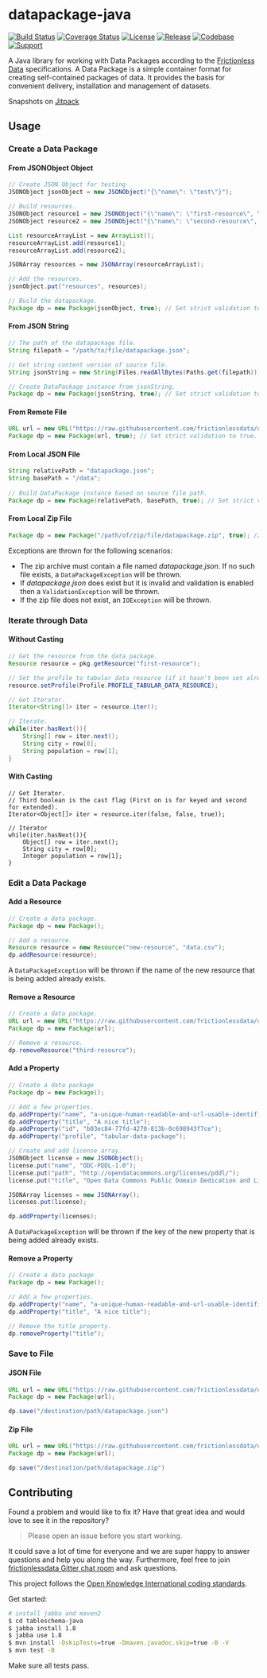 # datapackage-java

[![Build Status](https://travis-ci.org/frictionlessdata/datapackage-java.svg?branch=master)](https://travis-ci.org/frictionlessdata/datapackage-java)
[![Coverage Status](https://coveralls.io/repos/github/frictionlessdata/datapackage-java/badge.svg?branch=master)](https://coveralls.io/github/frictionlessdata/datapackage-java?branch=master)
[![License](https://img.shields.io/github/license/frictionlessdata/datapackage-java.svg)](https://github.com/frictionlessdata/datapackage-java/blob/master/LICENSE)
[![Release](https://img.shields.io/jitpack/v/github/frictionlessdata/datapackage-java)](https://jitpack.io/#frictionlessdata/datapackage-java)
[![Codebase](https://img.shields.io/badge/codebase-github-brightgreen)](https://github.com/frictionlessdata/datapackage-java)
[![Support](https://img.shields.io/badge/support-discord-brightgreen)](https://discordapp.com/invite/Sewv6av)

A Java library for working with Data Packages according to the [Frictionless Data](https://specs.frictionlessdata.io/data-package/) specifications. A Data Package is a simple container format for creating self-contained packages of data. It provides the basis for convenient delivery, installation and management of datasets.

Snapshots on [Jitpack](https://jitpack.io/#frictionlessdata/datapackage-java)

## Usage

### Create a Data Package

#### From JSONObject Object

```java
// Create JSON Object for testing
JSONObject jsonObject = new JSONObject("{\"name\": \"test\"}");

// Build resources.
JSONObject resource1 = new JSONObject("{\"name\": \"first-resource\", \"path\": [\"foo.txt\", \"bar.txt\", \"baz.txt\"]}");
JSONObject resource2 = new JSONObject("{\"name\": \"second-resource\", \"path\": [\"bar.txt\", \"baz.txt\"]}");

List resourceArrayList = new ArrayList();
resourceArrayList.add(resource1);
resourceArrayList.add(resource2);

JSONArray resources = new JSONArray(resourceArrayList);

// Add the resources.
jsonObject.put("resources", resources);

// Build the datapackage.
Package dp = new Package(jsonObject, true); // Set strict validation to true.
```

#### From JSON String

```java
// The path of the datapackage file.
String filepath = "/path/to/file/datapackage.json";

// Get string content version of source file.
String jsonString = new String(Files.readAllBytes(Paths.get(filepath)));

// Create DataPackage instance from jsonString.
Package dp = new Package(jsonString, true); // Set strict validation to true.
```

#### From Remote File

```java
URL url = new URL("https://raw.githubusercontent.com/frictionlessdata/datapackage-java/master/src/test/resources/fixtures/multi_data_datapackage.json");
Package dp = new Package(url, true); // Set strict validation to true.
```

#### From Local JSON File

```java
String relativePath = "datapackage.json";
String basePath = "/data";
        
// Build DataPackage instance based on source file path.
Package dp = new Package(relativePath, basePath, true); // Set strict validation to true.
```

#### From Local Zip File
```java
Package dp = new Package("/path/of/zip/file/datapackage.zip", true); // Set strict validation to true.
```

Exceptions are thrown for the following scenarios:
- The zip archive must contain a file named _datapackage.json_. If no such file exists, a `DataPackageException` will be thrown.
- If _datapackage.json_ does exist but it is invalid and validation is enabled then a `ValidationException` will be thrown.
- If the zip file does not exist, an `IOException` will be thrown.


### Iterate through Data
#### Without Casting
```java
// Get the resource from the data package.
Resource resource = pkg.getResource("first-resource");

// Set the profile to tabular data resource (if it hasn't been set already).
resource.setProfile(Profile.PROFILE_TABULAR_DATA_RESOURCE);

// Get Iterator.
Iterator<String[]> iter = resource.iter();

// Iterate.
while(iter.hasNext()){
    String[] row = iter.next();
    String city = row[0];
    String population = row[1];
} 
```

#### With Casting

```
// Get Iterator. 
// Third boolean is the cast flag (First on is for keyed and second for extended).
Iterator<Object[]> iter = resource.iter(false, false, true));

// Iterator
while(iter.hasNext()){
    Object[] row = iter.next();
    String city = row[0];
    Integer population = row[1];
} 
```

### Edit a Data Package

#### Add a Resource

```java
// Create a data package.
Package dp = new Package();

// Add a resource.
Resource resource = new Resource("new-resource", "data.csv");
dp.addResource(resource);
```

A `DataPackageException` will be thrown if the name of the new resource that is being added already exists.

#### Remove a Resource

```java
// Create a data package.
URL url = new URL("https://raw.githubusercontent.com/frictionlessdata/datapackage-java/master/src/test/resources/fixtures/multi_data_datapackage.json");
Package dp = new Package(url);

// Remove a resource.
dp.removeResource("third-resource");
```

#### Add a Property

```java
// Create a data package
Package dp = new Package();

// Add a few properties.
dp.addProperty("name", "a-unique-human-readable-and-url-usable-identifier");
dp.addProperty("title", "A nice title");
dp.addProperty("id", "b03ec84-77fd-4270-813b-0c698943f7ce");
dp.addProperty("profile", "tabular-data-package");

// Create and add license array.
JSONObject license = new JSONObject();
license.put("name", "ODC-PDDL-1.0");
license.put("path", "http://opendatacommons.org/licenses/pddl/");
license.put("title", "Open Data Commons Public Domain Dedication and License v1.0");

JSONArray licenses = new JSONArray();
licenses.put(license);

dp.addProperty(licenses);
```

A `DataPackageException` will be thrown if the key of the new property that is being added already exists.


#### Remove a Property

```java
// Create a data package
Package dp = new Package();

// Add a few properties.
dp.addProperty("name", "a-unique-human-readable-and-url-usable-identifier");
dp.addProperty("title", "A nice title");

// Remove the title property.
dp.removeProperty("title");
```

### Save to File

#### JSON File
```java
URL url = new URL("https://raw.githubusercontent.com/frictionlessdata/datapackage-java/master/src/test/resources/fixtures/multi_data_datapackage.json");
Package dp = new Package(url);

dp.save("/destination/path/datapackage.json")
```


#### Zip File
```java
URL url = new URL("https://raw.githubusercontent.com/frictionlessdata/datapackage-java/master/src/test/resources/fixtures/multi_data_datapackage.json");
Package dp = new Package(url);

dp.save("/destination/path/datapackage.zip")
```

## Contributing

Found a problem and would like to fix it? Have that great idea and would love to see it in the repository?

> Please open an issue before you start working.

It could save a lot of time for everyone and we are super happy to answer questions and help you along the way. Furthermore, feel free to join [frictionlessdata Gitter chat room](https://gitter.im/frictionlessdata/chat) and ask questions.

This project follows the [Open Knowledge International coding standards](https://github.com/okfn/coding-standards).

Get started:
```sh
# install jabba and maven2
$ cd tableschema-java
$ jabba install 1.8
$ jabba use 1.8
$ mvn install -DskipTests=true -Dmaven.javadoc.skip=true -B -V
$ mvn test -B
```

Make sure all tests pass.


